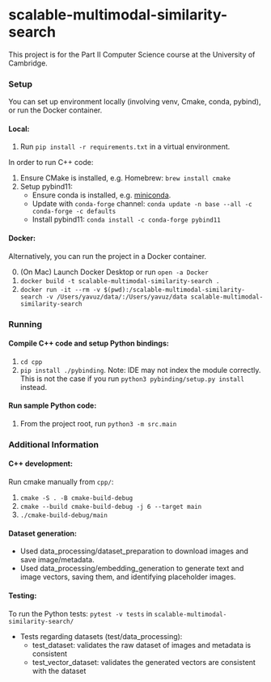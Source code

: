 # scalable-multimodal-similarity-search

This project is for the Part II Computer Science course at the University of Cambridge.

### Setup

You can set up environment locally (involving venv, Cmake, conda, pybind), or run the Docker container.

#### Local:
1. Run `pip install -r requirements.txt` in a virtual environment.

In order to run C++ code:

1. Ensure CMake is installed, e.g. Homebrew: `brew install cmake`
2. Setup pybind11:
    - Ensure conda is installed, e.g. [miniconda](https://docs.anaconda.com/miniconda/#quick-command-line-install).
    - Update with `conda-forge` channel: `conda update -n base --all -c conda-forge -c defaults`
    - Install pybind11: `conda install -c conda-forge pybind11`

#### Docker:
Alternatively, you can run the project in a Docker container.

0. (On Mac) Launch Docker Desktop or run `open -a Docker`
1. `docker build -t scalable-multimodal-similarity-search .`
2.  `docker run -it --rm -v $(pwd):/scalable-multimodal-similarity-search -v /Users/yavuz/data/:/Users/yavuz/data scalable-multimodal-similarity-search`

### Running

#### Compile C++ code and setup Python bindings:
1. `cd cpp`
2. `pip install ./pybinding`. Note: IDE may not index the module correctly. This is not the case if you run `python3 pybinding/setup.py install` instead.

#### Run sample Python code:
1. From the project root, run `python3 -m src.main`


### Additional Information

#### C++ development:
Run cmake manually from `cpp/`:
1. `cmake -S . -B cmake-build-debug`
2. `cmake --build cmake-build-debug -j 6 --target main`
3. `./cmake-build-debug/main`

#### Dataset generation:
- Used data_processing/dataset_preparation to download images and save image/metadata.
- Used data_processing/embedding_generation to generate text and image vectors, saving them, and identifying placeholder images.

#### Testing:

To run the Python tests: `pytest -v tests` in `scalable-multimodal-similarity-search/` 

- Tests regarding datasets (test/data_processing):
    - test_dataset: validates the raw dataset of images and metadata is consistent
    - test_vector_dataset: validates the generated vectors are consistent with the dataset